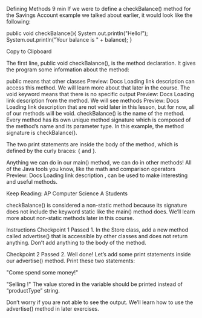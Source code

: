 Defining Methods
9 min
If we were to define a checkBalance() method for the Savings Account example we talked about earlier, it would look like the following:

public void checkBalance(){
  System.out.println("Hello!");
  System.out.println("Your balance is " + balance);
}

Copy to Clipboard

The first line, public void checkBalance(), is the method declaration. It gives the program some information about the method:

public means that other 
classes
Preview: Docs Loading link description
 can access this method. We will learn more about that later in the course.
The void keyword means that there is no specific 
output
Preview: Docs Loading link description
 from the method. We will see 
methods
Preview: Docs Loading link description
 that are not void later in this lesson, but for now, all of our methods will be void.
checkBalance() is the name of the method.
Every method has its own unique method signature which is composed of the method’s name and its parameter type. In this example, the method signature is checkBalance().

The two print statements are inside the body of the method, which is defined by the curly braces: { and }.

Anything we can do in our main() method, we can do in other methods! All of the Java tools you know, like the math and comparison 
operators
Preview: Docs Loading link description
, can be used to make interesting and useful methods.

Keep Reading: AP Computer Science A Students

checkBalance() is considered a non-static method because its signature does not include the keyword static like the main() method does. We’ll learn more about non-static methods later in this course.

Instructions
Checkpoint 1 Passed
1.
In the Store class, add a new method called advertise() that is accessible by other classes and does not return anything. Don’t add anything to the body of the method.

Checkpoint 2 Passed
2.
Well done! Let’s add some print statements inside our advertise() method. Print these two statements:

"Come spend some money!" 

"Selling <productType>!" 
The value stored in the variable <productType> should be printed instead of “productType” string.

Don’t worry if you are not able to see the output. We’ll learn how to use the advertise() method in later exercises.